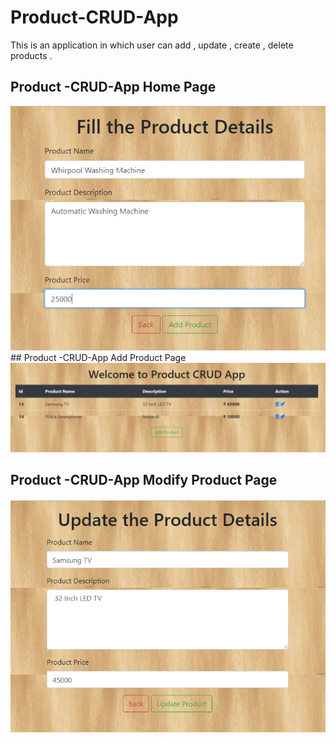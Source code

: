 # Product-CRUD-App
This is an application in which user can add  , update , create , delete products .

## Product -CRUD-App Home Page

<img src = "src/main/webapp/WEB-INF/resources/images/AddProduct.PNG">
</img>
## Product -CRUD-App Add Product Page

<img src = "src/main/webapp/WEB-INF/resources/images/home page.PNG">
</img>

## Product -CRUD-App Modify Product Page

<img src = "src/main/webapp/WEB-INF/resources/images/update product.PNG">
</img>


